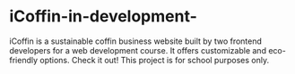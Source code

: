 # iCoffin-in-development-
iCoffin is a sustainable coffin business website built by two frontend developers for a web development course. It offers customizable and eco-friendly options. Check it out! This project is for school purposes only. 
